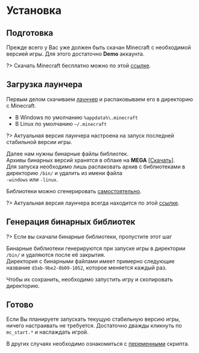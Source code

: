 # Установка

## Подготовка
Прежде всего у Вас уже должен быть скачан Minecraft с необходимой версией игры.
Для этого достаточно **Demo** аккаунта.

?> Скачать Minecraft бесплатно можно по этой [ссылке](https://www.minecraft.net/ru-ru/free-trial).

## Загрузка лаунчера
Первым делом скачиваем [лаунчер](https://github.com/iiiypuk/minecraft-launcher/releases) и распаковываем его в директорию с Minecraft.

- В Windows по умолчанию `%appdata%\.minecraft`
- В Linux по умолчанию `~/.minecraft`

?> Актуальная версия лаунчера настроена на запуск последней стабильной версии игры.

Далее нам нужны бинарные файлы библиотек.  
Архивы бинарных версий хранятся в облаке на **MEGA** [[Скачать](https://mega.nz/#F!hUNg0Y6I!93cYw1NZg4MUWUHaVrCO7w)].  
Для запуска необходимо лишь распаковать архив с библиотеками в директорию `/bin/` и удалить из имени файла  
`-windows` или `-linux`.

Библиотеки можно сгенерировать [самостоятельно](#Генерация-бинарных-библиотек).

?> Актуальная версия лаунчера всегда находится по этой [ссылке](https://github.com/iiiypuk/minecraft-launcher/releases/latest).

## Генерация бинарных библиотек
?> Если вы скачали бинарные библиотеки, пропустите этот шаг

Бинарные библиотеки генерируются при запуске игры в директории `/bin/` и удаляются после её закрытия.  
Директория с бинарными файлами имеет примерно следующие название `d3ab-9be2-0b09-1052`, которое меняется каждый раз.

Чтобы их сохранить, необходимо запустить игру и скопировать директорию.

## Готово
Если Вы планируете запускать текущую стабильную версию игры, ничего настраивать не требуется. Достаточно дважды кликнуть по `mc_start.*` и наслаждать игрой.

В других случаях необходимо ознакомиться с [переменными](variables) скрипта.
